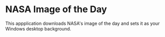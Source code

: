 # NASA Image of the Day
This appplication downloads NASA's image of the day and sets it as your Windows desktop background.
